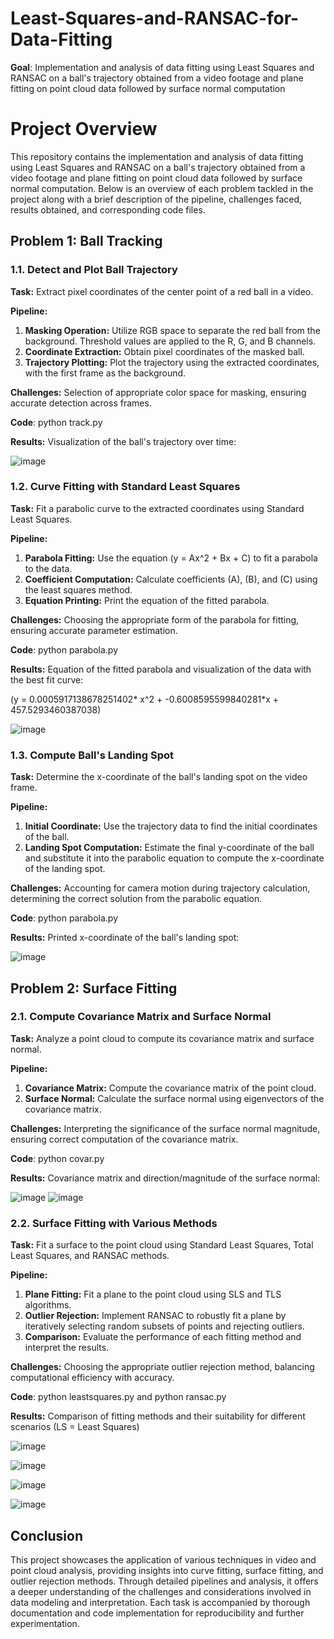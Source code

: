 # Least-Squares-and-RANSAC-for-Data-Fitting

**Goal**: Implementation and analysis of data fitting using Least Squares and RANSAC on a ball's trajectory obtained from a video footage and plane fitting on point cloud data followed by surface normal computation

# Project Overview

This repository contains the implementation and analysis of data fitting using Least Squares and RANSAC on a ball's trajectory obtained from a video footage and plane fitting on point cloud data followed by surface normal computation. Below is an overview of each problem tackled in the project along with a brief description of the pipeline, challenges faced, results obtained, and corresponding code files.

## Problem 1: Ball Tracking

### 1.1. Detect and Plot Ball Trajectory

**Task:** Extract pixel coordinates of the center point of a red ball in a video.

**Pipeline:**
1. **Masking Operation:** Utilize RGB space to separate the red ball from the background. Threshold values are applied to the R, G, and B channels.
2. **Coordinate Extraction:** Obtain pixel coordinates of the masked ball.
3. **Trajectory Plotting:** Plot the trajectory using the extracted coordinates, with the first frame as the background.

**Challenges:** Selection of appropriate color space for masking, ensuring accurate detection across frames.

**Code**: python track.py

**Results:** Visualization of the ball's trajectory over time:

![image](https://github.com/Shyam-pi/Least-Squares-and-RANSAC-for-Data-Fitting/assets/57116285/11c1b02c-00e4-4b71-a4ce-080749e5d11b)


### 1.2. Curve Fitting with Standard Least Squares

**Task:** Fit a parabolic curve to the extracted coordinates using Standard Least Squares.

**Pipeline:**
1. **Parabola Fitting:** Use the equation \(y = Ax^2 + Bx + C\) to fit a parabola to the data.
2. **Coefficient Computation:** Calculate coefficients \(A\), \(B\), and \(C\) using the least squares method.
3. **Equation Printing:** Print the equation of the fitted parabola.

**Challenges:** Choosing the appropriate form of the parabola for fitting, ensuring accurate parameter estimation.

**Code**: python parabola.py

**Results:** Equation of the fitted parabola and visualization of the data with the best fit curve:

\(y = 0.0005917138678251402* x^2 + -0.6008595599840281*x + 457.5293460387038\)

![image](https://github.com/Shyam-pi/Least-Squares-and-RANSAC-for-Data-Fitting/assets/57116285/b7fe2e78-7633-46f2-b12f-f3339a2c19d6)


### 1.3. Compute Ball's Landing Spot

**Task:** Determine the x-coordinate of the ball's landing spot on the video frame.

**Pipeline:**
1. **Initial Coordinate:** Use the trajectory data to find the initial coordinates of the ball.
2. **Landing Spot Computation:** Estimate the final y-coordinate of the ball and substitute it into the parabolic equation to compute the x-coordinate of the landing spot.

**Challenges:** Accounting for camera motion during trajectory calculation, determining the correct solution from the parabolic equation.

**Code**: python parabola.py

**Results:** Printed x-coordinate of the ball's landing spot:

![image](https://github.com/Shyam-pi/Least-Squares-and-RANSAC-for-Data-Fitting/assets/57116285/319e85db-fc82-4aaa-aa12-35e7c58e89d8)


## Problem 2: Surface Fitting

### 2.1. Compute Covariance Matrix and Surface Normal

**Task:** Analyze a point cloud to compute its covariance matrix and surface normal.

**Pipeline:**
1. **Covariance Matrix:** Compute the covariance matrix of the point cloud.
2. **Surface Normal:** Calculate the surface normal using eigenvectors of the covariance matrix.

**Challenges:** Interpreting the significance of the surface normal magnitude, ensuring correct computation of the covariance matrix.

**Code**: python covar.py

**Results:** Covariance matrix and direction/magnitude of the surface normal:

![image](https://github.com/Shyam-pi/Least-Squares-and-RANSAC-for-Data-Fitting/assets/57116285/2f560d97-2bb7-4834-8e31-b948691e04e1)
![image](https://github.com/Shyam-pi/Least-Squares-and-RANSAC-for-Data-Fitting/assets/57116285/43f6bfb9-14f2-4182-ae02-2ed316638f37)

### 2.2. Surface Fitting with Various Methods

**Task:** Fit a surface to the point cloud using Standard Least Squares, Total Least Squares, and RANSAC methods.

**Pipeline:**
1. **Plane Fitting:** Fit a plane to the point cloud using SLS and TLS algorithms.
2. **Outlier Rejection:** Implement RANSAC to robustly fit a plane by iteratively selecting random subsets of points and rejecting outliers.
3. **Comparison:** Evaluate the performance of each fitting method and interpret the results.

**Challenges:** Choosing the appropriate outlier rejection method, balancing computational efficiency with accuracy.

**Code**: python leastsquares.py and python ransac.py

**Results:** Comparison of fitting methods and their suitability for different scenarios (LS = Least Squares)

![image](https://github.com/Shyam-pi/Least-Squares-and-RANSAC-for-Data-Fitting/assets/57116285/48816a88-9295-4d16-ae40-38dea2fcd262)

![image](https://github.com/Shyam-pi/Least-Squares-and-RANSAC-for-Data-Fitting/assets/57116285/d94591ed-e7ab-46cc-9940-48653640c68c)

![image](https://github.com/Shyam-pi/Least-Squares-and-RANSAC-for-Data-Fitting/assets/57116285/14831654-5693-4cd0-8d35-9189a34f4622)

![image](https://github.com/Shyam-pi/Least-Squares-and-RANSAC-for-Data-Fitting/assets/57116285/61ac8b99-9859-4c72-a960-49fdaa9425c0)

## Conclusion

This project showcases the application of various techniques in video and point cloud analysis, providing insights into curve fitting, surface fitting, and outlier rejection methods. Through detailed pipelines and analysis, it offers a deeper understanding of the challenges and considerations involved in data modeling and interpretation. Each task is accompanied by thorough documentation and code implementation for reproducibility and further experimentation.
